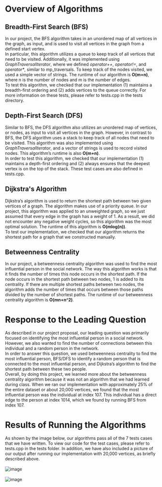 # Overview of Algorithms
## Breadth-First Search (BFS)
In our project, the BFS algorithm takes in an unordered map of all vertices in the graph, as input, and is used to visit all vertices in the graph from a defined start vertex.
<br>
In particular, this algorithm utilizes a queue to keep track of all vertices that need to be visited. Additionally, it was implemented using *GraphTraversalIterator*, where we defined *operator++*, *operator!=*, and _operator*_, similar to mp_traversals. To keep track of the nodes visited, we used a simple vector of strings. The runtime of our algorithm is **O(m+n)**, where n is the number of nodes and m is the number of edges.
<br>
To test this algorithm, we checked that our implementation (1) maintains a breadth-first ordering and (2) adds vertices to the queue correctly. For more information on these tests, please refer to tests.cpp in the tests directory.

## Depth-First Search (DFS)
Similar to BFS, the DFS algorithm also utilizes an unordered map of vertices, or nodes, as input to visit all vertices in the graph. However, in contrast to BFS, the DFS algorithm uses a stack to keep track of all nodes that need to be visited. This algorithm was also implemented using *GraphTraversalIterator*, and a vector of strings is used to record visited nodes. This algorithm’s runtime is also **O(m+n)**.
<br>
In order to test this algorithm, we checked that our implementation (1) maintains a depth-first ordering and (2) always ensures that the deepest vertex is on the top of the stack. These test cases are also defined in tests.cpp.

## Dijkstra's Algorithm
Dijkstra’s algorithm is used to return the shortest path between two given vertices of a graph. The algorithm makes use of a priority queue. In our project, this algorithm was applied to an unweighted graph, so we just assumed that every edge in the graph has a weight of 1. As a result, we did not encounter any negative weight cycles, so this algorithm was the most optimal solution. The runtime of this algorithm is **O(mlog(n))**.
<br>
To test our implementation, we checked that our algorithm returns the shortest path for a graph that we constructed manually.

## Betweenness Centrality
In our project, a betweenness centrality algorithm was used to find the most influential person in the social network. The way this algorithm works is that it finds the number of times this node occurs in the shortest path. If the node occurs in the shortest path between two nodes, 1 is added to its centrality. If there are multiple shortest paths between two nodes, the algorithm adds the number of times that occurs between those paths divided by the number of shortest paths. The runtime of our betweenness centrality algorithm is **O(mn+n^2)**.

# Response to the Leading Question
As described in our project proposal, our leading question was primarily focused on identifying the most influential person in a social network. However, we also wanted to find the number of connections between this individual and a random person in the network.
<br>
In order to answer this question, we used betweenness centrality to find the most influential person, BFS/DFS to identify a random person that is connected to the most influential person, and Dijkstra’s algorithm to find the shortest path between these two people.
<br>
Overall, by doing this project, we learned more about the betweenness centrality algorithm because it was not an algorithm that we had learned during class. When we ran our implementation with approximately 25% of the entire dataset or about 20,000 vertices, we found that the most influential person was the individual at index 107. This individual has a direct edge to the person at index 1014, which we found by running BFS from index 107.

# Results of Running the Algorithms
As shown by the image below, our algorithms pass all of the 7 tests cases that we have written. To view our code for the test cases, please refer to tests.cpp in the tests folder. In addition, we have also included a picture of our output after running our implementation with 20,000 vertices, as briefly described above.
<br>
<br>
![image](https://user-images.githubusercontent.com/30820292/206884101-842c7fc0-49dc-43e4-94c2-127f312dfd53.png)
<br>
<br>
![image](https://user-images.githubusercontent.com/30820292/206884395-fc934bf2-bd70-4dcd-ad3e-fbdd52ed3013.png)
